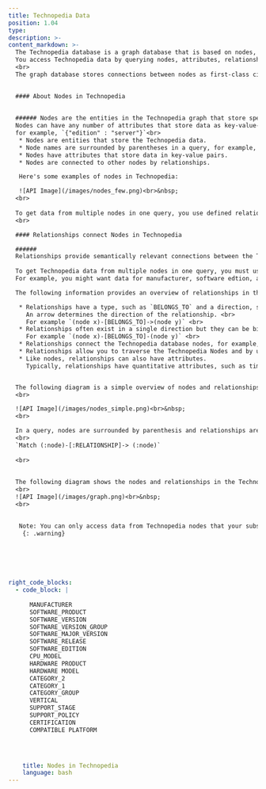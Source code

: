 ```yaml
---
title: Technopedia Data
position: 1.04
type:
description: >-  
content_markdown: >-
  The Technopedia database is a graph database that is based on nodes, and relationships that connect those nodes.
  You access Technopedia data by querying nodes, attributes, relationships, or Technopedia IDs in the Technopedia graph.<br>
  <br>
  The graph database stores connections between nodes as first-class citizens so it doesn’t have to compute relationships at query time, which makes it more efficient than a relational database.
  

  #### About Nodes in Technopedia
  
  
  ###### Nodes are the entities in the Technopedia graph that store specific categories of data. <br>
  Nodes can have any number of attributes that store data as key-value-pairs, <br>
  for example, `{"edition" : "server"}`<br> 
   * Nodes are entities that store the Technopedia data.
   * Node names are surrounded by parentheses in a query, for example, (Node).
   * Nodes have attributes that store data in key-value pairs.
   * Nodes are connected to other nodes by relationships.

   Here's some examples of nodes in Technopedia:

   ![API Image](/images/nodes_few.png)<br>&nbsp;
  <br>
   
  To get data from multiple nodes in one query, you use defined relationships to other nodes. 
  <br>

  #### Relationships connect Nodes in Technopedia 

  ######
  Relationships provide semantically relevant connections between the Technopedia nodes. <br>
  
  To get Technopedia data from multiple nodes in one query, you must use relationships in the query to connect the nodes that you want to get data from.
  For example, you might want data for manufacturer, software edtion, and software product in a single query.

  The following information provides an overview of relationships in the Technopedia database:

   * Relationships have a type, such as `BELONGS_TO` and a direction, such as node x to node y. <br>
     An arrow determines the direction of the relationship. <br>
     For example `(node x)-[BELONGS_TO]->(node y)` <br>
   * Relationships often exist in a single direction but they can be bidirectional, in which case, there's no arrow.
     For example `(node x)-[BELONGS_TO]-(node y)` <br>    
   * Relationships connect the Technopedia database nodes, for example, the software product node has the relationship: `[HAS_A]->` to the manufacturer node.
   * Relationships allow you to traverse the Technopedia Nodes and by using the Technopedia query language, and to get data from the specified nodes in one query.
   * Like nodes, relationships can also have attributes. 
     Typically, relationships have quantitative attributes, such as time intervals.


  The following diagram is a simple overview of nodes and relationships:
  <br>

  ![API Image](/images/nodes_simple.png)<br>&nbsp;
  <br>

  In a query, nodes are surrounded by parenthesis and relationships are surrounded by square brackets as shown in the following example:
  <br>
  `Match (:node)-[:RELATIONSHIP]-> (:node)`
  
  <br>
 
  
  The following diagram shows the nodes and relationships in the Technopedia database. <br>
  <br>
  ![API Image](/images/graph.png)<br>&nbsp;
  <br>

  
   Note: You can only access data from Technopedia nodes that your subscription allows.
    {: .warning} 

  




right_code_blocks:
  - code_block: |
      
      MANUFACTURER
      SOFTWARE_PRODUCT
      SOFTWARE_VERSION
      SOFTWARE_VERSION_GROUP
      SOFTWARE_MAJOR_VERSION
      SOFTWARE_RELEASE
      SOFTWARE_EDITION
      CPU_MODEL
      HARDWARE PRODUCT
      HARDWARE MODEL
      CATEGORY_2
      CATEGORY_1
      CATEGORY_GROUP
      VERTICAL
      SUPPORT_STAGE
      SUPPORT_POLICY
      CERTIFICATION
      COMPATIBLE PLATFORM



           
    title: Nodes in Technopedia
    language: bash
---
```


